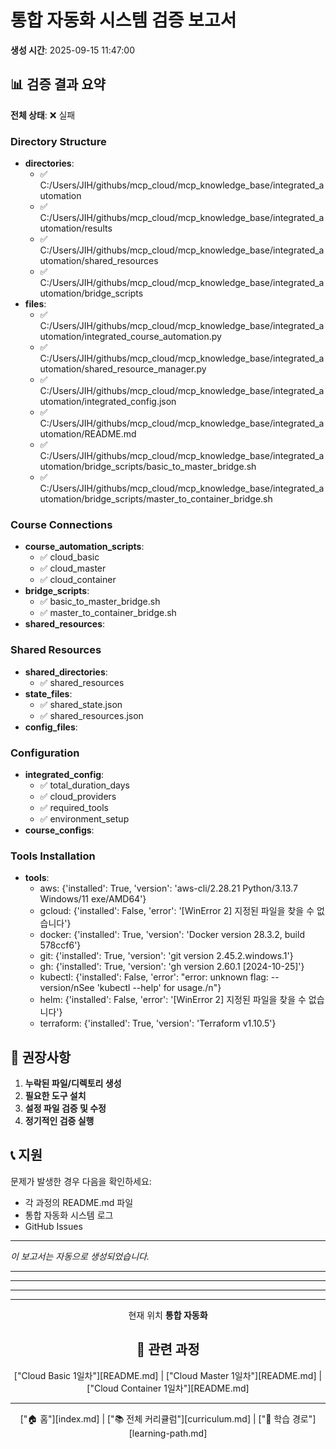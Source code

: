 # 통합 자동화 시스템 검증 보고서

**생성 시간**: 2025-09-15 11:47:00

## 📊 검증 결과 요약

**전체 상태**: ❌ 실패

### Directory Structure

- **directories**:
  - ✅ C:/Users/JIH/githubs/mcp_cloud/mcp_knowledge_base/integrated_automation
  - ✅ C:/Users/JIH/githubs/mcp_cloud/mcp_knowledge_base/integrated_automation/results
  - ✅ C:/Users/JIH/githubs/mcp_cloud/mcp_knowledge_base/integrated_automation/shared_resources
  - ✅ C:/Users/JIH/githubs/mcp_cloud/mcp_knowledge_base/integrated_automation/bridge_scripts
- **files**:
  - ✅ C:/Users/JIH/githubs/mcp_cloud/mcp_knowledge_base/integrated_automation/integrated_course_automation.py
  - ✅ C:/Users/JIH/githubs/mcp_cloud/mcp_knowledge_base/integrated_automation/shared_resource_manager.py
  - ✅ C:/Users/JIH/githubs/mcp_cloud/mcp_knowledge_base/integrated_automation/integrated_config.json
  - ✅ C:/Users/JIH/githubs/mcp_cloud/mcp_knowledge_base/integrated_automation/README.md
  - ✅ C:/Users/JIH/githubs/mcp_cloud/mcp_knowledge_base/integrated_automation/bridge_scripts/basic_to_master_bridge.sh
  - ✅ C:/Users/JIH/githubs/mcp_cloud/mcp_knowledge_base/integrated_automation/bridge_scripts/master_to_container_bridge.sh

### Course Connections

- **course_automation_scripts**:
  - ✅ cloud_basic
  - ✅ cloud_master
  - ✅ cloud_container
- **bridge_scripts**:
  - ✅ basic_to_master_bridge.sh
  - ✅ master_to_container_bridge.sh
- **shared_resources**:

### Shared Resources

- **shared_directories**:
  - ✅ shared_resources
- **state_files**:
  - ✅ shared_state.json
  - ✅ shared_resources.json
- **config_files**:

### Configuration

- **integrated_config**:
  - ✅ total_duration_days
  - ✅ cloud_providers
  - ✅ required_tools
  - ✅ environment_setup
- **course_configs**:

### Tools Installation

- **tools**:
  - aws: {'installed': True, 'version': 'aws-cli/2.28.21 Python/3.13.7 Windows/11 exe/AMD64'}
  - gcloud: {'installed': False, 'error': '[WinError 2] 지정된 파일을 찾을 수 없습니다'}
  - docker: {'installed': True, 'version': 'Docker version 28.3.2, build 578ccf6'}
  - git: {'installed': True, 'version': 'git version 2.45.2.windows.1'}
  - gh: {'installed': True, 'version': 'gh version 2.60.1 [2024-10-25]'}
  - kubectl: {'installed': False, 'error': "error: unknown flag: --version/nSee 'kubectl --help' for usage./n"}
  - helm: {'installed': False, 'error': '[WinError 2] 지정된 파일을 찾을 수 없습니다'}
  - terraform: {'installed': True, 'version': 'Terraform v1.10.5'}

## 🔧 권장사항

1. **누락된 파일/디렉토리 생성**
2. **필요한 도구 설치**
3. **설정 파일 검증 및 수정**
4. **정기적인 검증 실행**

## 📞 지원

문제가 발생한 경우 다음을 확인하세요:
- 각 과정의 README.md 파일
- 통합 자동화 시스템 로그
- GitHub Issues

---
*이 보고서는 자동으로 생성되었습니다.*


---



---



---



---

<div align="center">

 현재 위치
**통합 자동화**

## 🔗 관련 과정
["Cloud Basic 1일차"][README.md] | ["Cloud Master 1일차"][README.md] | ["Cloud Container 1일차"][README.md]

</div>

---

<div align="center">

["🏠 홈"][index.md] | ["📚 전체 커리큘럼"][curriculum.md] | ["🔗 학습 경로"][learning-path.md]

</div>
